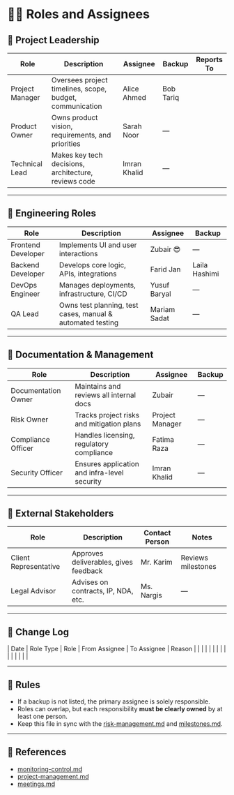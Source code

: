<!--
START OF roles-and-assignees.md

Purpose:
This document outlines all major roles in the project and who is responsible (or assigned) to each role. 
It ensures clarity on ownership and accountability for key areas of the project.

Update Frequency:
Should be updated whenever a team member is assigned or re-assigned, or when roles are added/removed.

Location: /project-management/roles-and-assignees.md
-->

# 🧑‍💼 Roles and Assignees

## 🔹 Project Leadership

| Role            | Description                                              | Assignee     | Backup    | Reports To |
|-----------------|----------------------------------------------------------|--------------|-----------|------------|
| Project Manager | Oversees project timelines, scope, budget, communication | Alice Ahmed  | Bob Tariq |            |
| Product Owner   | Owns product vision, requirements, and priorities        | Sarah Noor   | —         |            |
| Technical Lead  | Makes key tech decisions, architecture, reviews code     | Imran Khalid | —         |            |

---

## 🔹 Engineering Roles

| Role               | Description                                                | Assignee     | Backup        |
|--------------------|------------------------------------------------------------|--------------|---------------|
| Frontend Developer | Implements UI and user interactions                        | Zubair 😎    | —             |
| Backend Developer  | Develops core logic, APIs, integrations                    | Farid Jan    | Laila Hashimi |
| DevOps Engineer    | Manages deployments, infrastructure, CI/CD                 | Yusuf Baryal | —             |
| QA Lead            | Owns test planning, test cases, manual & automated testing | Mariam Sadat | —             |

---

## 🔹 Documentation & Management

| Role                | Description                                  | Assignee        | Backup |
|---------------------|----------------------------------------------|-----------------|--------|
| Documentation Owner | Maintains and reviews all internal docs      | Zubair          | —      |
| Risk Owner          | Tracks project risks and mitigation plans    | Project Manager | —      |
| Compliance Officer  | Handles licensing, regulatory compliance     | Fatima Raza     | —      |
| Security Officer    | Ensures application and infra-level security | Imran Khalid    | —      |

---

## 🔹 External Stakeholders

| Role                  | Description                           | Contact Person | Notes              |
|-----------------------|---------------------------------------|----------------|--------------------|
| Client Representative | Approves deliverables, gives feedback | Mr. Karim      | Reviews milestones |
| Legal Advisor         | Advises on contracts, IP, NDA, etc.   | Ms. Nargis     | —                  |

---

##  🔹 Change Log


| Date | Role Type | Role | From Assignee | To Assignee | Reason |
|      |           |      |               |             |        |
|      |           |      |               |             |        |


---

## 🧾 Rules

- If a backup is not listed, the primary assignee is solely responsible.
- Roles can overlap, but each responsibility **must be clearly owned** by at least one person.
- Keep this file in sync with the [risk-management.md](risk-management.md) and [milestones.md](milestones.md).

---

## 📒 References

- [monitoring-control.md](monitoring-control.md)  
- [project-management.md](project-management.md)  
- [meetings.md](meetings.md)  



<!-- END OF roles-and-assignees.md -->
